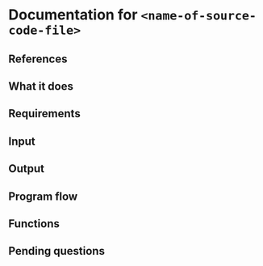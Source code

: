 # Documentation for `<name-of-source-code-file>`

## References

## What it does

## Requirements

## Input

## Output

## Program flow

## Functions

## Pending questions
